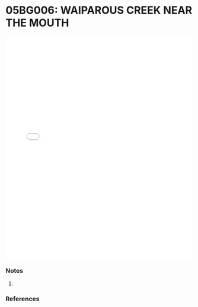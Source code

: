 # 05BG006: WAIPAROUS CREEK NEAR THE MOUTH

<iframe src="/distribution_estimation/_static/stations/05BG006_fdc.html" width="100%" height="600" frameborder="0"></iframe>

### Notes
1. 

### References


